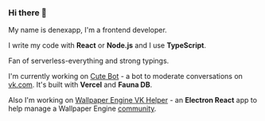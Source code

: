 ### Hi there 👋

My name is denexapp, I'm a frontend developer.

I write my code with **React** or **Node.js** and I use **TypeScript**.

Fan of serverless-everything and strong typings. 

I'm currently working on [Cute Bot](https://github.com/denexapp/cute-bot) - a bot to moderate conversations on [vk.com](https://vk.com). It's built with **Vercel** and **Fauna DB**.

Also I'm working on [Wallpaper Engine VK Helper](https://github.com/denexapp/) - an **Electron React** app to help manage a Wallpaper Engine [community](https://vk.com/wp.engine).
